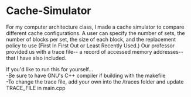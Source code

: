 # Cache-Simulator
For my computer architecture class, I made a cache simulator to compare different cache configurations. A user can specify the number of sets, the number of blocks per set, the size of each block, and the replacement policy to use (First In First Out or Least Recently Used.) Our professor provided us with a trace file-- a record of accessed memory addresses-- that I have also included.

If you'd like to run this for yourself...\
-Be sure to have GNU's C++ compiler if building with the makefile\
-To change the trace file, add your own into the /traces folder and update TRACE_FILE in main.cpp
